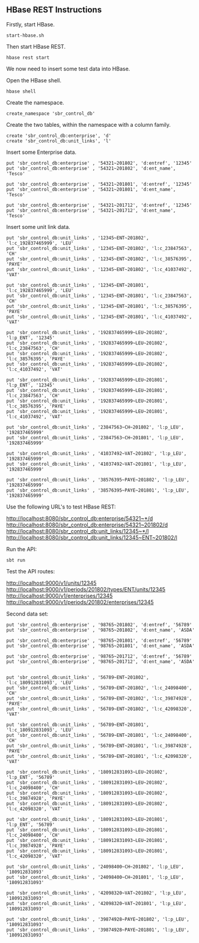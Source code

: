 ## HBase REST Instructions

Firstly, start HBase.

```shell
start-hbase.sh
```

Then start HBase REST.

```shell
hbase rest start
```

We now need to insert some test data into HBase.

Open the HBase shell.

```shell
hbase shell
```

Create the namespace.

```shell
create_namespace 'sbr_control_db'
```

Create the two tables, within the namespace with a column family.

```shell
create 'sbr_control_db:enterprise', 'd'
create 'sbr_control_db:unit_links', 'l'
```

Insert some Enterprise data.

```shell
put 'sbr_control_db:enterprise' , '54321~201802', 'd:entref', '12345'
put 'sbr_control_db:enterprise' , '54321~201802', 'd:ent_name', 'Tesco'

put 'sbr_control_db:enterprise' , '54321~201801', 'd:entref', '12345'
put 'sbr_control_db:enterprise' , '54321~201801', 'd:ent_name', 'Tesco'

put 'sbr_control_db:enterprise' , '54321~201712', 'd:entref', '12345'
put 'sbr_control_db:enterprise' , '54321~201712', 'd:ent_name', 'Tesco'
```

Insert some unit link data.

```shell
put 'sbr_control_db:unit_links' , '12345~ENT~201802', 'l:c_192837465999', 'LEU'
put 'sbr_control_db:unit_links' , '12345~ENT~201802', 'l:c_23847563', 'CH'
put 'sbr_control_db:unit_links' , '12345~ENT~201802', 'l:c_38576395', 'PAYE'
put 'sbr_control_db:unit_links' , '12345~ENT~201802', 'l:c_41037492', 'VAT'

put 'sbr_control_db:unit_links' , '12345~ENT~201801', 'l:c_192837465999', 'LEU'
put 'sbr_control_db:unit_links' , '12345~ENT~201801', 'l:c_23847563', 'CH'
put 'sbr_control_db:unit_links' , '12345~ENT~201801', 'l:c_38576395', 'PAYE'
put 'sbr_control_db:unit_links' , '12345~ENT~201801', 'l:c_41037492', 'VAT'

put 'sbr_control_db:unit_links' , '192837465999~LEU~201802', 'l:p_ENT', '12345'
put 'sbr_control_db:unit_links' , '192837465999~LEU~201802', 'l:c_23847563', 'CH'
put 'sbr_control_db:unit_links' , '192837465999~LEU~201802', 'l:c_38576395', 'PAYE'
put 'sbr_control_db:unit_links' , '192837465999~LEU~201802', 'l:c_41037492', 'VAT'

put 'sbr_control_db:unit_links' , '192837465999~LEU~201801', 'l:p_ENT', '12345'
put 'sbr_control_db:unit_links' , '192837465999~LEU~201801', 'l:c_23847563', 'CH'
put 'sbr_control_db:unit_links' , '192837465999~LEU~201801', 'l:c_38576395', 'PAYE'
put 'sbr_control_db:unit_links' , '192837465999~LEU~201801', 'l:c_41037492', 'VAT'

put 'sbr_control_db:unit_links' , '23847563~CH~201802', 'l:p_LEU', '192837465999'
put 'sbr_control_db:unit_links' , '23847563~CH~201801', 'l:p_LEU', '192837465999'

put 'sbr_control_db:unit_links' , '41037492~VAT~201802', 'l:p_LEU', '192837465999'
put 'sbr_control_db:unit_links' , '41037492~VAT~201801', 'l:p_LEU', '192837465999'

put 'sbr_control_db:unit_links' , '38576395~PAYE~201802', 'l:p_LEU', '192837465999'
put 'sbr_control_db:unit_links' , '38576395~PAYE~201801', 'l:p_LEU', '192837465999'
```

Use the following URL's to test HBase REST:

[http://localhost:8080/sbr_control_db:enterprise/54321~*/d](http://localhost:8080/sbr_control_db:enterprise/54321~*/d)
[http://localhost:8080/sbr_control_db:enterprise/54321~201802/d](http://localhost:8080/sbr_control_db:enterprise/54321~201802/d)
[http://localhost:8080/sbr_control_db:unit_links/12345~*/l](http://localhost:8080/sbr_control_db:unit_links/12345~*/l)
[http://localhost:8080/sbr_control_db:unit_links/12345~ENT~201802/l](http://localhost:8080/sbr_control_db:unit_links/12345~ENT~201802/l)

Run the API:

```shell
sbt run
```

Test the API routes:

[http://localhost:9000/v1/units/12345](http://localhost:9000/v1/units/12345)
[http://localhost:9000/v1/periods/201802/types/ENT/units/12345](http://localhost:9000/v1/periods/201802/types/ENT/units/12345)
[http://localhost:9000/v1/enterprises/12345](http://localhost:9000/v1/enterprises/12345)
[http://localhost:9000/v1/periods/201802/enterprises/12345](http://localhost:9000/v1/periods/201802/enterprises/12345)

Second data set:

```shell
put 'sbr_control_db:enterprise' , '98765~201802', 'd:entref', '56789'
put 'sbr_control_db:enterprise' , '98765~201802', 'd:ent_name', 'ASDA'

put 'sbr_control_db:enterprise' , '98765~201801', 'd:entref', '56789'
put 'sbr_control_db:enterprise' , '98765~201801', 'd:ent_name', 'ASDA'

put 'sbr_control_db:enterprise' , '98765~201712', 'd:entref', '56789'
put 'sbr_control_db:enterprise' , '98765~201712', 'd:ent_name', 'ASDA'


put 'sbr_control_db:unit_links' , '56789~ENT~201802', 'l:c_180912831093', 'LEU'
put 'sbr_control_db:unit_links' , '56789~ENT~201802', 'l:c_24098400', 'CH'
put 'sbr_control_db:unit_links' , '56789~ENT~201802', 'l:c_39874928', 'PAYE'
put 'sbr_control_db:unit_links' , '56789~ENT~201802', 'l:c_42098320', 'VAT'

put 'sbr_control_db:unit_links' , '56789~ENT~201801', 'l:c_180912831093', 'LEU'
put 'sbr_control_db:unit_links' , '56789~ENT~201801', 'l:c_24098400', 'CH'
put 'sbr_control_db:unit_links' , '56789~ENT~201801', 'l:c_39874928', 'PAYE'
put 'sbr_control_db:unit_links' , '56789~ENT~201801', 'l:c_42098320', 'VAT'

put 'sbr_control_db:unit_links' , '180912831093~LEU~201802', 'l:p_ENT', '56789'
put 'sbr_control_db:unit_links' , '180912831093~LEU~201802', 'l:c_24098400', 'CH'
put 'sbr_control_db:unit_links' , '180912831093~LEU~201802', 'l:c_39874928', 'PAYE'
put 'sbr_control_db:unit_links' , '180912831093~LEU~201802', 'l:c_42098320', 'VAT'

put 'sbr_control_db:unit_links' , '180912831093~LEU~201801', 'l:p_ENT', '56789'
put 'sbr_control_db:unit_links' , '180912831093~LEU~201801', 'l:c_24098400', 'CH'
put 'sbr_control_db:unit_links' , '180912831093~LEU~201801', 'l:c_39874928', 'PAYE'
put 'sbr_control_db:unit_links' , '180912831093~LEU~201801', 'l:c_42098320', 'VAT'

put 'sbr_control_db:unit_links' , '24098400~CH~201802', 'l:p_LEU', '180912831093'
put 'sbr_control_db:unit_links' , '24098400~CH~201801', 'l:p_LEU', '180912831093'

put 'sbr_control_db:unit_links' , '42098320~VAT~201802', 'l:p_LEU', '180912831093'
put 'sbr_control_db:unit_links' , '42098320~VAT~201801', 'l:p_LEU', '180912831093'

put 'sbr_control_db:unit_links' , '39874928~PAYE~201802', 'l:p_LEU', '180912831093'
put 'sbr_control_db:unit_links' , '39874928~PAYE~201801', 'l:p_LEU', '180912831093'
```
